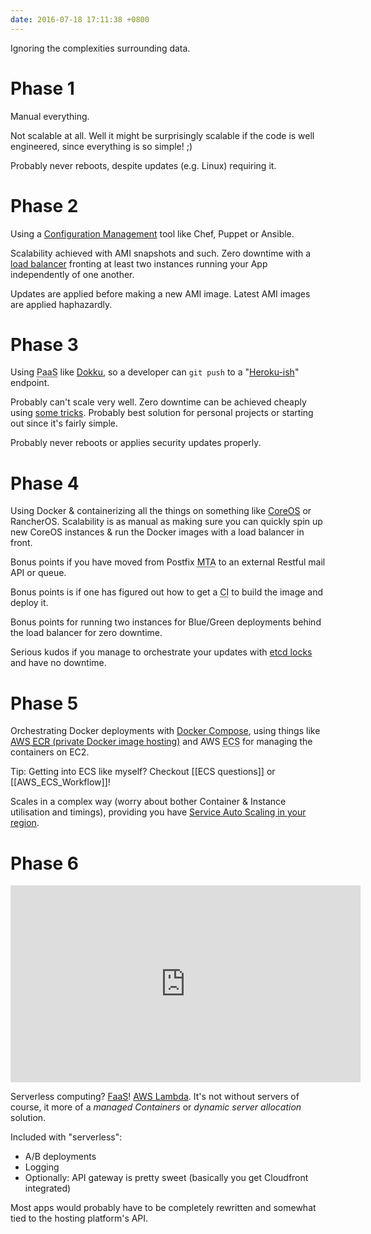 ```yaml
---
date: 2016-07-18 17:11:38 +0800
---
```


Ignoring the complexities surrounding data.

# Phase 1

Manual everything.

Not scalable at all. Well it might be surprisingly scalable if the code is well
engineered, since everything is so simple! ;)

Probably never reboots, despite updates (e.g. Linux) requiring it.

# Phase 2

Using a [Configuration
Management](https://en.wikipedia.org/wiki/Configuration_management) tool like
Chef, Puppet or Ansible.

Scalability achieved with AMI snapshots and such. Zero downtime with a [load
balancer](https://aws.amazon.com/elasticloadbalancing/) fronting at least two
instances running your App independently of one another.

Updates are applied before making a new AMI image. Latest AMI images are
applied haphazardly.

# Phase 3

Using <abbr title="Platform as a Service">PaaS</abbr> like
[Dokku](https://github.com/dokku/dokku), so a developer can `git push` to a
"[Heroku-ish](https://github.com/gliderlabs/herokuish)" endpoint.

Probably can't scale very well. Zero downtime can be achieved cheaply using
[some
tricks](http://dokku.viewdocs.io/dokku/deployment/zero-downtime-deploys/).
Probably best solution for personal projects or starting out since it's fairly
simple.

Probably never reboots or applies security updates properly.

# Phase 4

Using Docker & containerizing all the things on something like
[CoreOS](https://aws.amazon.com/lambda/details/) or RancherOS. Scalability is
as manual as making sure you can quickly spin up new CoreOS instances & run the
Docker images with a load balancer in front.

Bonus points if you have moved from Postfix <abbr title="Mail transfer
agent">MTA</abbr> to an external Restful mail API or queue.

Bonus points is if one has figured out how to get a <abbr title="Continuous
Integration">CI</abbr> to build the image and deploy it.

Bonus points for running two instances for Blue/Green deployments behind the
load balancer for zero downtime.

Serious kudos if you manage to orchestrate your updates with [etcd
locks](https://coreos.com/os/docs/latest/update-strategies.html) and have no downtime.

# Phase 5

Orchestrating Docker deployments with [Docker
Compose](https://docs.docker.com/compose/), using things like <a href="http://docs.aws.amazon.com/AmazonECS/latest/developerguide/ECS_Console_Repositories.html">AWS <abbr
title="Elastic Container Repository">ECR</abbr> (private Docker image hosting)</a>
and AWS <abbr title="Elastic Container Service">ECS</abbr> for managing the
containers on EC2.

Tip: Getting into ECS like myself? Checkout [[ECS questions]] or [[AWS_ECS_Workflow]]!

Scales in a complex way (worry about bother Container & Instance utilisation
and timings), providing you have [Service Auto Scaling in your
region](http://docs.aws.amazon.com/AmazonECS/latest/developerguide/service-auto-scaling.html).

# Phase 6

<iframe width="560" height="315" src="https://www.youtube.com/embed/l08c8uQJL_o?ecver=1" frameborder="0" allowfullscreen></iframe>

Serverless computing?
[FaaS](https://en.wikipedia.org/wiki/Function_as_a_Service)! [AWS
Lambda](https://aws.amazon.com/lambda/details/).  It's not without servers of
course, it more of a *managed Containers* or *dynamic server allocation*
solution.

Included with "serverless":

* A/B deployments
* Logging
* Optionally: API gateway is pretty sweet (basically you get Cloudfront integrated)

Most apps would probably have to be completely rewritten and somewhat tied to
the hosting platform's API.
